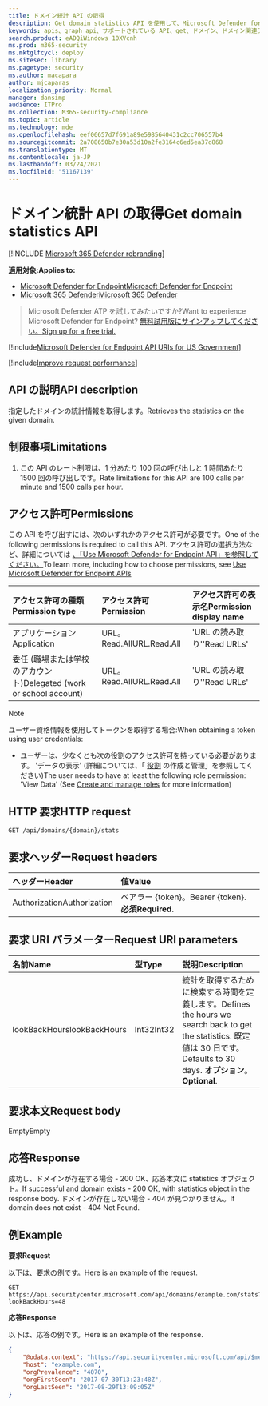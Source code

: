```yaml
---
title: ドメイン統計 API の取得
description: Get domain statistics API を使用して、Microsoft Defender for Endpoint の特定のドメインの統計情報を取得する方法について説明します。
keywords: apis、graph api、サポートされている API、get、ドメイン、ドメイン関連デバイス
search.product: eADQiWindows 10XVcnh
ms.prod: m365-security
ms.mktglfcycl: deploy
ms.sitesec: library
ms.pagetype: security
ms.author: macapara
author: mjcaparas
localization_priority: Normal
manager: dansimp
audience: ITPro
ms.collection: M365-security-compliance
ms.topic: article
ms.technology: mde
ms.openlocfilehash: eef06657d7f691a89e5985640431c2cc706557b4
ms.sourcegitcommit: 2a708650b7e30a53d10a2fe3164c6ed5ea37d868
ms.translationtype: MT
ms.contentlocale: ja-JP
ms.lasthandoff: 03/24/2021
ms.locfileid: "51167139"
---
```

# <a name="get-domain-statistics-api"></a><span data-ttu-id="a3b9b-104">ドメイン統計 API の取得</span><span class="sxs-lookup"><span data-stu-id="a3b9b-104">Get domain statistics API</span></span>

[!INCLUDE [Microsoft 365 Defender rebranding](../../includes/microsoft-defender.md)]

<span data-ttu-id="a3b9b-105">**適用対象:**</span><span class="sxs-lookup"><span data-stu-id="a3b9b-105">**Applies to:**</span></span>
- [<span data-ttu-id="a3b9b-106">Microsoft Defender for Endpoint</span><span class="sxs-lookup"><span data-stu-id="a3b9b-106">Microsoft Defender for Endpoint</span></span>](https://go.microsoft.com/fwlink/p/?linkid=2154037)
- [<span data-ttu-id="a3b9b-107">Microsoft 365 Defender</span><span class="sxs-lookup"><span data-stu-id="a3b9b-107">Microsoft 365 Defender</span></span>](https://go.microsoft.com/fwlink/?linkid=2118804)

> <span data-ttu-id="a3b9b-108">Microsoft Defender ATP を試してみたいですか?</span><span class="sxs-lookup"><span data-stu-id="a3b9b-108">Want to experience Microsoft Defender for Endpoint?</span></span> [<span data-ttu-id="a3b9b-109">無料試用版にサインアップしてください。</span><span class="sxs-lookup"><span data-stu-id="a3b9b-109">Sign up for a free trial.</span></span>](https://www.microsoft.com/microsoft-365/windows/microsoft-defender-atp?ocid=docs-wdatp-exposedapis-abovefoldlink) 

[!include[Microsoft Defender for Endpoint API URIs for US Government](../../includes/microsoft-defender-api-usgov.md)]

[!include[Improve request performance](../../includes/improve-request-performance.md)]


## <a name="api-description"></a><span data-ttu-id="a3b9b-110">API の説明</span><span class="sxs-lookup"><span data-stu-id="a3b9b-110">API description</span></span>
<span data-ttu-id="a3b9b-111">指定したドメインの統計情報を取得します。</span><span class="sxs-lookup"><span data-stu-id="a3b9b-111">Retrieves the statistics on the given domain.</span></span>


## <a name="limitations"></a><span data-ttu-id="a3b9b-112">制限事項</span><span class="sxs-lookup"><span data-stu-id="a3b9b-112">Limitations</span></span>
1. <span data-ttu-id="a3b9b-113">この API のレート制限は、1 分あたり 100 回の呼び出しと 1 時間あたり 1500 回の呼び出しです。</span><span class="sxs-lookup"><span data-stu-id="a3b9b-113">Rate limitations for this API are 100 calls per minute and 1500 calls per hour.</span></span>


## <a name="permissions"></a><span data-ttu-id="a3b9b-114">アクセス許可</span><span class="sxs-lookup"><span data-stu-id="a3b9b-114">Permissions</span></span>
<span data-ttu-id="a3b9b-115">この API を呼び出すには、次のいずれかのアクセス許可が必要です。</span><span class="sxs-lookup"><span data-stu-id="a3b9b-115">One of the following permissions is required to call this API.</span></span> <span data-ttu-id="a3b9b-116">アクセス許可の選択方法など、詳細については [、「Use Microsoft Defender for Endpoint API」を参照してください。](apis-intro.md)</span><span class="sxs-lookup"><span data-stu-id="a3b9b-116">To learn more, including how to choose permissions, see [Use Microsoft Defender for Endpoint APIs](apis-intro.md)</span></span>

<span data-ttu-id="a3b9b-117">アクセス許可の種類</span><span class="sxs-lookup"><span data-stu-id="a3b9b-117">Permission type</span></span> |   <span data-ttu-id="a3b9b-118">アクセス許可</span><span class="sxs-lookup"><span data-stu-id="a3b9b-118">Permission</span></span>  |   <span data-ttu-id="a3b9b-119">アクセス許可の表示名</span><span class="sxs-lookup"><span data-stu-id="a3b9b-119">Permission display name</span></span>
:---|:---|:---
<span data-ttu-id="a3b9b-120">アプリケーション</span><span class="sxs-lookup"><span data-stu-id="a3b9b-120">Application</span></span> |   <span data-ttu-id="a3b9b-121">URL。Read.All</span><span class="sxs-lookup"><span data-stu-id="a3b9b-121">URL.Read.All</span></span> |  <span data-ttu-id="a3b9b-122">'URL の読み取り'</span><span class="sxs-lookup"><span data-stu-id="a3b9b-122">'Read URLs'</span></span>
<span data-ttu-id="a3b9b-123">委任 (職場または学校のアカウント)</span><span class="sxs-lookup"><span data-stu-id="a3b9b-123">Delegated (work or school account)</span></span> | <span data-ttu-id="a3b9b-124">URL。Read.All</span><span class="sxs-lookup"><span data-stu-id="a3b9b-124">URL.Read.All</span></span> | <span data-ttu-id="a3b9b-125">'URL の読み取り'</span><span class="sxs-lookup"><span data-stu-id="a3b9b-125">'Read URLs'</span></span>

>[!Note]
> <span data-ttu-id="a3b9b-126">ユーザー資格情報を使用してトークンを取得する場合:</span><span class="sxs-lookup"><span data-stu-id="a3b9b-126">When obtaining a token using user credentials:</span></span>
>- <span data-ttu-id="a3b9b-127">ユーザーは、少なくとも次の役割のアクセス許可を持っている必要があります。 'データの表示' (詳細については、「 [役割](user-roles.md) の作成と管理」を参照してください)</span><span class="sxs-lookup"><span data-stu-id="a3b9b-127">The user needs to have at least the following role permission: 'View Data' (See [Create and manage roles](user-roles.md) for more information)</span></span>

## <a name="http-request"></a><span data-ttu-id="a3b9b-128">HTTP 要求</span><span class="sxs-lookup"><span data-stu-id="a3b9b-128">HTTP request</span></span>
```
GET /api/domains/{domain}/stats
```

## <a name="request-headers"></a><span data-ttu-id="a3b9b-129">要求ヘッダー</span><span class="sxs-lookup"><span data-stu-id="a3b9b-129">Request headers</span></span>

<span data-ttu-id="a3b9b-130">ヘッダー</span><span class="sxs-lookup"><span data-stu-id="a3b9b-130">Header</span></span> | <span data-ttu-id="a3b9b-131">値</span><span class="sxs-lookup"><span data-stu-id="a3b9b-131">Value</span></span> 
:---|:---
<span data-ttu-id="a3b9b-132">Authorization</span><span class="sxs-lookup"><span data-stu-id="a3b9b-132">Authorization</span></span> | <span data-ttu-id="a3b9b-133">ベアラー {token}。</span><span class="sxs-lookup"><span data-stu-id="a3b9b-133">Bearer {token}.</span></span> <span data-ttu-id="a3b9b-134">**必須**</span><span class="sxs-lookup"><span data-stu-id="a3b9b-134">**Required**.</span></span>

## <a name="request-uri-parameters"></a><span data-ttu-id="a3b9b-135">要求 URI パラメーター</span><span class="sxs-lookup"><span data-stu-id="a3b9b-135">Request URI parameters</span></span>

<span data-ttu-id="a3b9b-136">名前</span><span class="sxs-lookup"><span data-stu-id="a3b9b-136">Name</span></span> | <span data-ttu-id="a3b9b-137">型</span><span class="sxs-lookup"><span data-stu-id="a3b9b-137">Type</span></span> | <span data-ttu-id="a3b9b-138">説明</span><span class="sxs-lookup"><span data-stu-id="a3b9b-138">Description</span></span>
:---|:---|:---
<span data-ttu-id="a3b9b-139">lookBackHours</span><span class="sxs-lookup"><span data-stu-id="a3b9b-139">lookBackHours</span></span> | <span data-ttu-id="a3b9b-140">Int32</span><span class="sxs-lookup"><span data-stu-id="a3b9b-140">Int32</span></span> | <span data-ttu-id="a3b9b-141">統計を取得するために検索する時間を定義します。</span><span class="sxs-lookup"><span data-stu-id="a3b9b-141">Defines the hours we search back to get the statistics.</span></span> <span data-ttu-id="a3b9b-142">既定値は 30 日です。</span><span class="sxs-lookup"><span data-stu-id="a3b9b-142">Defaults to 30 days.</span></span> <span data-ttu-id="a3b9b-143">**オプション**。</span><span class="sxs-lookup"><span data-stu-id="a3b9b-143">**Optional**.</span></span>

## <a name="request-body"></a><span data-ttu-id="a3b9b-144">要求本文</span><span class="sxs-lookup"><span data-stu-id="a3b9b-144">Request body</span></span>
<span data-ttu-id="a3b9b-145">Empty</span><span class="sxs-lookup"><span data-stu-id="a3b9b-145">Empty</span></span>

## <a name="response"></a><span data-ttu-id="a3b9b-146">応答</span><span class="sxs-lookup"><span data-stu-id="a3b9b-146">Response</span></span>
<span data-ttu-id="a3b9b-147">成功し、ドメインが存在する場合 - 200 OK、応答本文に statistics オブジェクト。</span><span class="sxs-lookup"><span data-stu-id="a3b9b-147">If successful and domain exists - 200 OK, with statistics object in the response body.</span></span> <span data-ttu-id="a3b9b-148">ドメインが存在しない場合 - 404 が見つかりません。</span><span class="sxs-lookup"><span data-stu-id="a3b9b-148">If domain does not exist - 404 Not Found.</span></span>


## <a name="example"></a><span data-ttu-id="a3b9b-149">例</span><span class="sxs-lookup"><span data-stu-id="a3b9b-149">Example</span></span>

<span data-ttu-id="a3b9b-150">**要求**</span><span class="sxs-lookup"><span data-stu-id="a3b9b-150">**Request**</span></span>

<span data-ttu-id="a3b9b-151">以下は、要求の例です。</span><span class="sxs-lookup"><span data-stu-id="a3b9b-151">Here is an example of the request.</span></span>

```http
GET https://api.securitycenter.microsoft.com/api/domains/example.com/stats?lookBackHours=48
```

<span data-ttu-id="a3b9b-152">**応答**</span><span class="sxs-lookup"><span data-stu-id="a3b9b-152">**Response**</span></span>

<span data-ttu-id="a3b9b-153">以下は、応答の例です。</span><span class="sxs-lookup"><span data-stu-id="a3b9b-153">Here is an example of the response.</span></span>


```json
{
    "@odata.context": "https://api.securitycenter.microsoft.com/api/$metadata#microsoft.windowsDefenderATP.api.InOrgDomainStats",
    "host": "example.com",
    "orgPrevalence": "4070",
    "orgFirstSeen": "2017-07-30T13:23:48Z",
    "orgLastSeen": "2017-08-29T13:09:05Z"
}
```

